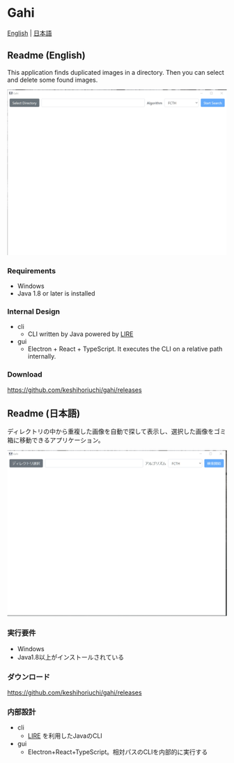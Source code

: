 # Gahi

[English](#readme-english) | [日本語](#readme-日本語)

## Readme (English)

This application finds duplicated images in a directory. Then you can select and delete some found images.

![](./demo_en.gif)

### Requirements

* Windows
* Java 1.8 or later is installed

### Internal Design

* cli
    * CLI written by Java powered by [LIRE](https://github.com/dermotte/LIRE)
* gui
    * Electron + React + TypeScript. It executes the CLI on a relative path internally.

### Download

https://github.com/keshihoriuchi/gahi/releases

## Readme (日本語)

ディレクトリの中から重複した画像を自動で探して表示し、選択した画像をゴミ箱に移動できるアプリケーション。

![](./demo.gif)

### 実行要件

* Windows
* Java1.8以上がインストールされている

### ダウンロード

https://github.com/keshihoriuchi/gahi/releases

### 内部設計

* cli
    * [LIRE](https://github.com/dermotte/LIRE) を利用したJavaのCLI
* gui
    * Electron+React+TypeScript。相対パスのCLIを内部的に実行する